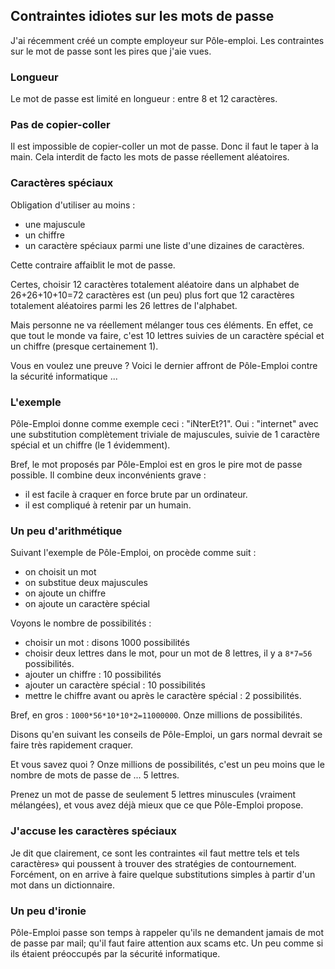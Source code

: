 ## Contraintes idiotes sur les mots de passe

J'ai récemment créé un compte employeur sur Pôle-emploi. Les contraintes sur le mot de passe sont les pires que j'aie vues.


### Longueur

Le mot de passe est limité en longueur : entre 8 et 12 caractères.

### Pas de copier-coller

Il est impossible de copier-coller un mot de passe. Donc il faut le taper à la main. Cela interdit de facto les mots de passe réellement aléatoires.

### Caractères spéciaux

Obligation d'utiliser au moins :

- une majuscule
- un chiffre
- un caractère spéciaux parmi une liste d'une dizaines de caractères.

Cette contraire affaiblit le mot de passe. 

Certes, choisir 12 caractères totalement aléatoire dans un alphabet de 26+26+10+10=72 caractères est (un peu) plus fort que 12 caractères totalement aléatoires parmi les 26 lettres de l'alphabet.

Mais personne ne va réellement mélanger tous ces éléments. En effet, ce que tout le monde va faire, c'est 10 lettres suivies de un caractère spécial et un chiffre (presque certainement 1).

Vous en voulez une preuve ? Voici le dernier affront de Pôle-Emploi contre la sécurité informatique ...

### L'exemple

Pôle-Emploi donne comme exemple ceci : "iNterEt?1". Oui : "internet" avec une substitution complètement triviale de majuscules, suivie de 1 caractère spécial et un chiffre (le 1 évidemment).

Bref, le mot proposés par Pôle-Emploi est en gros le pire mot de passe possible. Il combine deux inconvénients grave :

- il est facile à craquer en force brute par un ordinateur.
- il est compliqué à retenir par un humain.

### Un peu d'arithmétique

Suivant l'exemple de Pôle-Emploi, on procède comme suit :

- on choisit un mot
- on substitue deux majuscules
- on ajoute un chiffre
- on ajoute un caractère spécial

Voyons le nombre de possibilités :

- choisir un mot : disons 1000 possibilités
- choisir deux lettres dans le mot, pour un mot de 8 lettres, il y a `8*7=56` possibilités.
- ajouter un chiffre : 10 possibilités
- ajouter un caractère spécial : 10 possibilités
- mettre le chiffre avant ou après le caractère spécial : 2 possibilités.

Bref, en gros : `1000*56*10*10*2=11000000`. Onze millions de possibilités.

Disons qu'en suivant les conseils de Pôle-Emploi, un gars normal devrait se faire très rapidement craquer.

Et vous savez quoi ? Onze millions de possibilités, c'est un peu moins que le nombre de mots de passe de ... 5 lettres.

Prenez un mot de passe de seulement 5 lettres minuscules (vraiment mélangées), et vous avez déjà mieux que ce que Pôle-Emploi propose.

### J'accuse les caractères spéciaux

Je dit que clairement, ce sont les contraintes «il faut mettre tels et tels caractères» qui poussent à trouver des stratégies de contournement. Forcément, on en arrive à faire quelque substitutions simples à partir d'un mot dans un dictionnaire.

### Un peu d'ironie

Pôle-Emploi passe son temps à rappeler qu'ils ne demandent jamais de mot de passe par mail; qu'il faut faire attention aux scams etc. Un peu comme si ils étaient préoccupés par la sécurité informatique.

